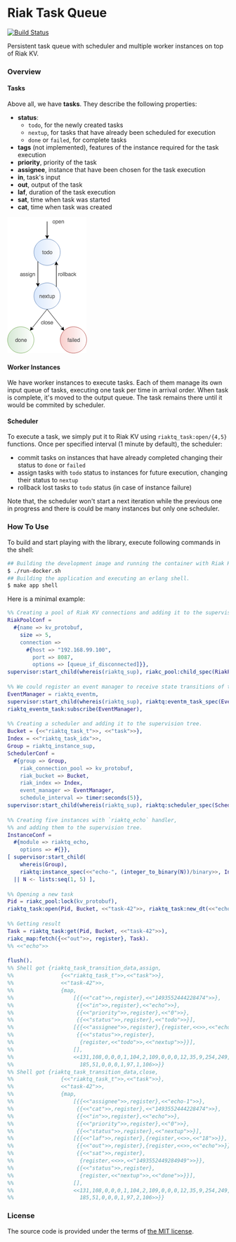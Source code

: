# Riak Task Queue

[![Build Status][travis-img]][travis]

Persistent task queue with scheduler and multiple worker instances on top of Riak KV.



### Overview

#### Tasks

Above all, we have **tasks**. They describe the following properties:
- **status**:
	- `todo`, for the newly created tasks
	- `nextup`, for tasks that have already been scheduled for execution
	- `done` or `failed`, for complete tasks
- **tags** (not implemented), features of the instance required for the task execution
- **priority**, priority of the task
- **assignee**, instance that have been chosen for the task execution
- **in**, task's input
- **out**, output of the task
- **laf**, duration of the task execution
- **sat**, time when task was started
- **cat**, time when task was created

![task-status][riak-task-queue-task-status-img]

#### Worker Instances

We have worker instances to execute tasks.
Each of them manage its own input queue of tasks, executing one task per time in arrival order.
When task is complete, it's moved to the output queue. The task remains there until it would be commited by scheduler.

#### Scheduler

To execute a task, we simply put it to Riak KV using `riaktq_task:open/{4,5}` functions.
Once per specified interval (1 minute by default), the scheduler:
- commit tasks on instances that have already completed changing their status to `done` or `failed`
- assign tasks with `todo` status to instances for future execution, changing their status to `nextup`
- rollback lost tasks to `todo` status (in case of instance failure)

Note that, the scheduler won't start a next iteration while the previous one in progress
and there is could be many instances but only one scheduler.



### How To Use

To build and start playing with the library, execute following commands in the shell:

```bash
## Building the development image and running the container with Riak KV within it.
$ ./run-docker.sh
## Building the application and executing an erlang shell.
$ make app shell
```

Here is a minimal example:

```erlang
%% Creating a pool of Riak KV connections and adding it to the supervision tree.
RiakPoolConf =
  #{name => kv_protobuf,
    size => 5,
    connection =>
      #{host => "192.168.99.100",
        port => 8087,
        options => [queue_if_disconnected]}},
supervisor:start_child(whereis(riaktq_sup), riakc_pool:child_spec(RiakPoolConf)),

%% We could register an event manager to receive state transitions of tasks.
EventManager = riaktq_eventm,
supervisor:start_child(whereis(riaktq_sup), riaktq:eventm_task_spec(EventManager)),
riaktq_eventm_task:subscribe(EventManager),

%% Creating a scheduler and adding it to the supervision tree.
Bucket = {<<"riaktq_task_t">>, <<"task">>},
Index = <<"riaktq_task_idx">>,
Group = riaktq_instance_sup,
SchedulerConf =
  #{group => Group,
    riak_connection_pool => kv_protobuf,
    riak_bucket => Bucket,
    riak_index => Index,
    event_manager => EventManager,
    schedule_interval => timer:seconds(5)},
supervisor:start_child(whereis(riaktq_sup), riaktq:scheduler_spec(SchedulerConf)),

%% Creating five instances with `riaktq_echo` handler,
%% and adding them to the supervision tree.
InstanceConf =
  #{module => riaktq_echo,
    options => #{}},
[ supervisor:start_child(
    whereis(Group),
    riaktq:instance_spec(<<"echo-", (integer_to_binary(N))/binary>>, InstanceConf))
  || N <- lists:seq(1, 5) ],

%% Opening a new task
Pid = riakc_pool:lock(kv_protobuf),
riaktq_task:open(Pid, Bucket, <<"task-42">>, riaktq_task:new_dt(<<"echo">>)).

%% Getting result
Task = riaktq_task:get(Pid, Bucket, <<"task-42">>),
riakc_map:fetch({<<"out">>, register}, Task).
%% <<"echo">>

flush().
%% Shell got {riaktq_task_transition_data,assign,
%%               {<<"riaktq_task_t">>,<<"task">>},
%%               <<"task-42">>,
%%               {map,
%%                   [{{<<"cat">>,register},<<"1493552444228474">>},
%%                    {{<<"in">>,register},<<"echo">>},
%%                    {{<<"priority">>,register},<<"0">>},
%%                    {{<<"status">>,register},<<"todo">>}],
%%                   [{{<<"assignee">>,register},{register,<<>>,<<"echo-1">>}},
%%                    {{<<"status">>,register},
%%                     {register,<<"todo">>,<<"nextup">>}}],
%%                   [],
%%                   <<131,108,0,0,0,1,104,2,109,0,0,0,12,35,9,254,249,150,165,
%%                     185,51,0,0,0,1,97,1,106>>}}
%% Shell got {riaktq_task_transition_data,close,
%%               {<<"riaktq_task_t">>,<<"task">>},
%%               <<"task-42">>,
%%               {map,
%%                   [{{<<"assignee">>,register},<<"echo-1">>},
%%                    {{<<"cat">>,register},<<"1493552444228474">>},
%%                    {{<<"in">>,register},<<"echo">>},
%%                    {{<<"priority">>,register},<<"0">>},
%%                    {{<<"status">>,register},<<"nextup">>}],
%%                   [{{<<"laf">>,register},{register,<<>>,<<"18">>}},
%%                    {{<<"out">>,register},{register,<<>>,<<"echo">>}},
%%                    {{<<"sat">>,register},
%%                     {register,<<>>,<<"1493552449284949">>}},
%%                    {{<<"status">>,register},
%%                     {register,<<"nextup">>,<<"done">>}}],
%%                   [],
%%                   <<131,108,0,0,0,1,104,2,109,0,0,0,12,35,9,254,249,150,165,
%%                     185,51,0,0,0,1,97,2,106>>}}
```



### License

The source code is provided under the terms of [the MIT license][license].

[license]:http://www.opensource.org/licenses/MIT
[travis]:https://travis-ci.org/manifest/riak-task-queue?branch=master
[travis-img]:https://secure.travis-ci.org/manifest/riak-task-queue.png?branch=master
[riak-task-queue-task-status-img]:misc/task-status.png

